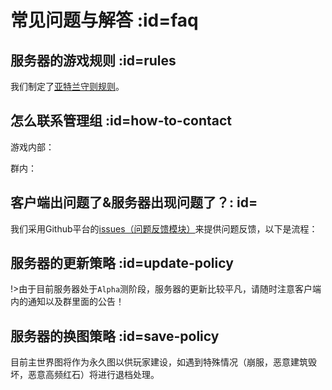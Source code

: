 # 常见问题与解答 :id=faq

## 服务器的游戏规则 :id=rules

我们制定了[亚特兰守则规则](welcome/rules.md)。

## 怎么联系管理组 :id=how-to-contact

游戏内部：

群内：


## 客户端出问题了&服务器出现问题了？: id=

我们采用Github平台的[issues（问题反馈模块）](https://github.com/Kamikuz/Atorasumonogatarito/issues)来提供问题反馈，以下是流程：

>

## 服务器的更新策略 :id=update-policy

!>由于目前服务器处于`Alpha`测阶段，服务器的更新比较平凡，请随时注意客户端内的通知以及群里面的公告！

## 服务器的换图策略 :id=save-policy

目前主世界图将作为永久图以供玩家建设，如遇到特殊情况（崩服，恶意建筑毁坏，恶意高频红石）将进行退档处理。


